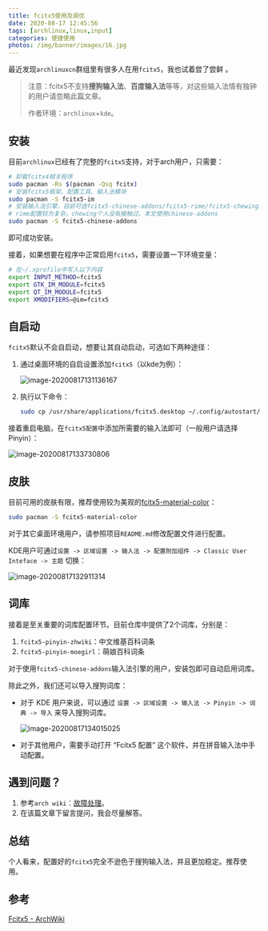 ```yaml
---
title: fcitx5使用及调优
date: 2020-08-17 12:45:56
tags: [archlinux,linux,input]
categories: 便捷使用
photos: /img/banner/images/16.jpg
---
```


最近发现`archlinuxcn`群组里有很多人在用`fcitx5`，我也试着尝了尝鲜 。

> 注意：fcitx5不支持**搜狗输入法**、**百度输入法**等等，对这些输入法情有独钟的用户请忽略此篇文章。
>
> 作者环境：`archlinux`+`kde`。

<!--more-->

## 安装

目前`archlinux`已经有了完整的`fcitx5`支持，对于arch用户，只需要：

```bash
# 卸载fcitx4相关程序
sudo pacman -Rs $(pacman -Qsq fcitx)
# 安装fcitx5框架、配置工具、输入法模块
sudo pacman -S fcitx5-im
# 安装输入法引擎，目前可选fcitx5-chinese-addons/fcitx5-rime/fcitx5-chewing
# rime配置较为复杂，chewing个人没有接触过，本文使用chinese-addons
sudo pacman -S fcitx5-chinese-addons
```

即可成功安装。

接着，如果想要在程序中正常启用`fcitx5`，需要设置一下环境变量：

```bash
# 在~/.xprofile中写入以下内容
export INPUT_METHOD=fcitx5
export GTK_IM_MODULE=fcitx5
export QT_IM_MODULE=fcitx5
export XMODIFIERS=@im=fcitx5
```

## 自启动

`fcitx5`默认不会自启动，想要让其自动启动，可选如下两种途径：

1. 通过桌面环境的自启设置添加`fcitx5`（以kde为例）：

   ![image-20200817131136167](https://allwens-work.oss-cn-beijing.aliyuncs.com/bed/image-20200817131136167.png)

2. 执行以下命令：

   ```bash
   sudo cp /usr/share/applications/fcitx5.desktop ~/.config/autostart/
   ```

接着重启电脑，在`fcitx5配置`中添加所需要的输入法即可（一般用户请选择Pinyin）：

![image-20200817133730806](https://allwens-work.oss-cn-beijing.aliyuncs.com/bed/image-20200817133730806.png)

## 皮肤

目前可用的皮肤有限，推荐使用较为美观的[fcitx5-material-color](https://github.com/hosxy/Fcitx5-Material-Color)：

```bash
sudo pacman -S fcitx5-material-color
```

对于其它桌面环境用户，请参照项目`README.md`修改配置文件进行配置。

KDE用户可通过`设置 -> 区域设置 -> 输入法 -> 配置附加组件 -> Classic User Inteface -> 主题` 切换：

![image-20200817132911314](https://allwens-work.oss-cn-beijing.aliyuncs.com/bed/image-20200817132911314.png)

## 词库

接着是至关重要的词库配置环节。目前仓库中提供了2个词库，分别是：

1. `fcitx5-pinyin-zhwiki`：中文维基百科词条
2. `fcitx5-pinyin-moegirl`：萌娘百科词条

对于使用`fcitx5-chinese-addons`输入法引擎的用户，安装包即可自动启用词库。

除此之外，我们还可以导入搜狗词库：

- 对于 KDE 用户来说，可以通过 `设置 -> 区域设置 -> 输入法 -> Pinyin -> 词典 -> 导入` 来导入搜狗词库。

  ![image-20200817134015025](https://allwens-work.oss-cn-beijing.aliyuncs.com/bed/image-20200817134015025.png)

- 对于其他用户，需要手动打开 “Fcitx5 配置” 这个软件，并在拼音输入法中手动配置。

## 遇到问题？

1. 参考`arch wiki`：[故障处理](https://wiki.archlinux.org/index.php/Fcitx5#Troubleshooting)。
2. 在该篇文章下留言提问，我会尽量解答。

## 总结

个人看来，配置好的`fcitx5`完全不逊色于搜狗输入法，并且更加稳定。推荐使用。

## 参考

[Fcitx5 - ArchWiki](https://wiki.archlinux.org/index.php/Fcitx5)